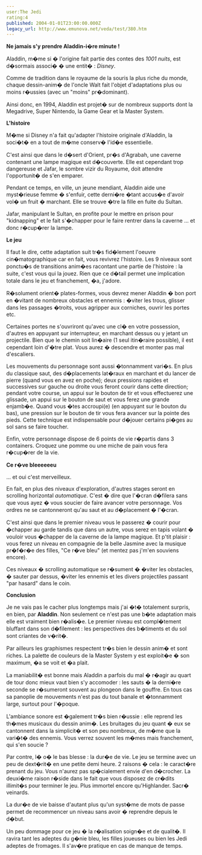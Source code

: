 ```yaml
---
user:The Jedi
rating:4
published: 2004-01-01T23:00:00.000Z
legacy_url: http://www.emunova.net/veda/test/380.htm
---
```

**Ne jamais s'y prendre Aladdin-i�re minute !**  

Aladdin, m�me si � l'origine fait partie des contes des _1001 nuits_, est d�sormais associ� � une entit� : _Disney_.  

Comme de tradition dans le royaume de la souris la plus riche du monde, chaque dessin-anim� de l'oncle Walt fait l'objet d'adaptations plus ou moins r�ussies (avec un "moins" pr�dominant).  

Ainsi donc, en 1994, Aladdin est projet� sur de nombreux supports dont la Megadrive, Super Nintendo, la Game Gear et la Master System.  

  

  

**L'histoire**  

M�me si Disney n'a fait qu'adapter l'histoire originale d'Aladdin, la soci�t� en a tout de m�me conserv� l'id�e essentielle.  

C'est ainsi que dans le d�sert d'Orient, pr�s d'Agrabah, une caverne contenant une lampe magique est d�couverte. Elle est cependant trop dangereuse et Jafar, le sombre vizir du Royaume, doit attendre l'opportunit� de s'en emparer.  

Pendant ce temps, en ville, un jeune mendiant, Aladdin aide une myst�rieuse femme � s'enfuir, cette derni�re �tant accus�e d'avoir vol� un fruit � marchant. Elle se trouve �tre la fille en fuite du Sultan.  

Jafar, manipulant le Sultan, en profite pour le mettre en prison pour "kidnapping" et le fait s'�chapper pour le faire rentrer dans la caverne ... et donc r�cup�rer la lampe.  

  

  

**Le jeu**  

Il faut le dire, cette adaptation suit tr�s fid�lement l'oeuvre cin�matographique car en fait, vous revivrez l'histoire. Les 9 niveaux sont ponctu�s de transitions anim�es racontant une partie de l'histoire : la suite, c'est vous qui la jouez. Rien que ce d�tail permet une implication totale dans le jeu et franchement, �a, j'adore.  

R�solument orient� plates-formes, vous devrez mener Aladdin � bon port en �vitant de nombreux obstacles et ennemis : �viter les trous, glisser dans les passages �troits, vous agripper aux corniches, ouvrir les portes etc.  

Certaines portes ne s'ouvriront qu'avec une cl� en votre possession, d'autres en appuyant sur interrupteur, en marchant dessus ou y jetant un projectile. Bien que le chemin soit lin�aire (1 seul itin�raire possible), il est cependant loin d'�tre plat. Vous aurez � descendre et monter pas mal d'escaliers.  

Les mouvements du personnage sont aussi �tonnamment vari�s. En plus du classique saut, des d�placements lat�raux en marchant et du lancer de pierre (quand vous en avez en poche); deux pressions rapides et successives sur gauche ou droite vous feront courir dans cette direction; pendant votre course, un appui sur le bouton de tir et vous effectuerez une glissade, un appui sur le bouton de saut et vous ferez une grande enjamb�e. Quand vous �tes accroupi(e) (en appuyant sur le bouton du bas), une pression sur le bouton de tir vous fera avancer sur la pointe des pieds. Cette technique est indispensable pour d�jouer certains pi�ges au sol sans se faire toucher.  

Enfin, votre personnage dispose de 6 points de vie r�partis dans 3 containers. Croquez une pomme ou une miche de pain vous fera r�cup�rer de la vie.  

  

  

**Ce r�ve bleeeeeeu**  

... et oui c'est merveilleux.  

En fait, en plus des niveaux d'exploration, d'autres stages seront en scrolling horizontal _automatique_. C'est � dire que l'�cran d�filera sans que vous ayez � vous soucier de faire avancer votre personnage. Vos ordres ne se cantonneront qu'au saut et au d�placement � l'�cran.  

C'est ainsi que dans le premier niveau vous le passerez � courir pour �chapper au garde tandis que dans un autre, vous serez en tapis volant � vouloir vous �chapper de la caverne de la lampe magique. Et p'tit plaisir : vous ferez un niveau en compagnie de la belle Jasmine avec la musique pr�f�r�e des filles, "Ce r�ve bleu" (et mentez pas j'm'en souviens encore).  

Ces niveaux � scrolling automatique se r�sument � �viter les obstacles, � sauter par dessus, �viter les ennemis et les divers projectiles passant "par hasard" dans le coin.  

  

  

**Conclusion**  

Je ne vais pas le cacher plus longtemps mais j'ai �t� totalement surpris, en bien, par **Aladdin**. Non seulement ce n'est pas une b�te adaptation mais elle est vraiment bien r�alis�e. Le premier niveau est compl�tement bluffant dans son d�filement : les perspectives des b�timents et du sol sont criantes de v�rit�.  

Par ailleurs les graphismes respectent tr�s bien le dessin anim� et sont riches. La palette de couleurs de la Master System y est exploit�e � son maximum, �a se voit et �a plait.  

La maniabilit� est bonne mais Aladdin a parfois du mal � r�agir au quart de tour donc mieux vaut bien s'y accomoder : les sauts � la derni�re seconde se r�sumeront souvent au plongeon dans le gouffre. En tous cas sa panoplie de mouvements n'est pas du tout banale et �tonnamment large, surtout pour l'�poque.  

L'ambiance sonore est �galement tr�s bien r�ussie : elle reprend les th�mes musicaux du dessin anim�. Les bruitages du jeu quant � eux se cantonnent dans la simplicit� et son peu nombreux, de m�me que la vari�t� des ennemis. Vous verrez souvent les m�mes mais franchement, qui s'en soucie ?  

  

Par contre, l� o� le bas blesse : la dur�e de vie. Le jeu se termine avec un peu de dext�rit� en une petite demi heure. 2 raisons � cela : le caract�re prenant du jeu. Vous n'aurez pas sp�cialement envie d'en d�crocher. La deuxi�me raison r�side dans le fait que vous disposez de cr�dits illimit�s pour terminer le jeu. Plus immortel encore qu'Highlander. Sacr� veinards.  

La dur�e de vie baisse d'autant plus qu'un syst�me de mots de passe permet de recommencer un niveau sans avoir � reprendre depuis le d�but.  

Un peu dommage pour ce jeu � la r�alisation soign�e et de qualit�. Il ravira tant les adeptes du g�nie bleu, les filles joueuses ou bien les Jedi adeptes de fromages. Il s'av�re pratique en cas de manque de temps.
